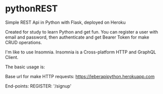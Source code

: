 # pythonREST
Simple REST Api in Python with Flask, deployed on Heroku

Created for study to learn Python and get fun.
You can register a user with email and password, then authenticate and get Bearer Token for make CRUD operations.

I'm like to use Insomnia.
Insomnia is a Cross-platform HTTP and GraphQL Client.

The basic usage is:

Base url for make HTTP requests: https://leberapipython.herokuapp.com

End-points:
REGISTER: '/signup'
